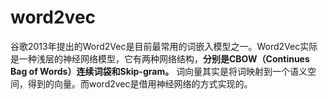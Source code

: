 # word2vec
谷歌2013年提出的Word2Vec是目前最常用的词嵌入模型之一。Word2Vec实际是一种浅层的神经网络模型，它有两种网络结构，**分别是CBOW（Continues Bag of Words）连续词袋和Skip-gram。**
词向量其实是将词映射到一个语义空间，得到的向量。而word2vec是借用神经网络的方式实现的。
